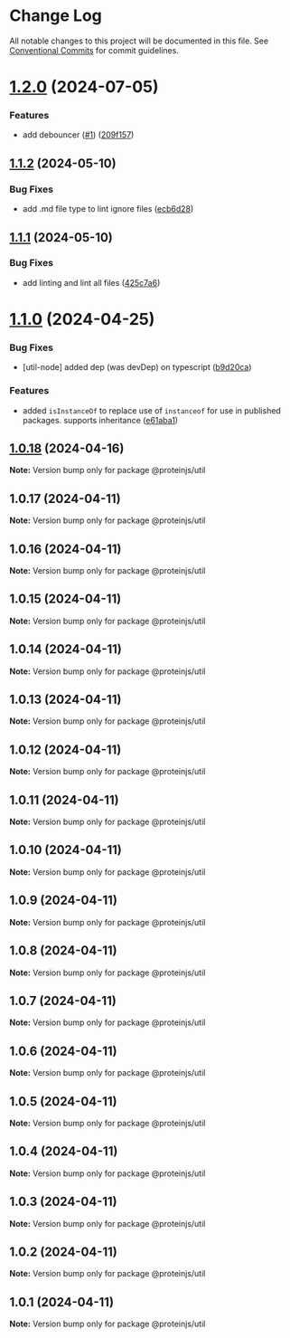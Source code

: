 # Change Log

All notable changes to this project will be documented in this file.
See [Conventional Commits](https://conventionalcommits.org) for commit guidelines.

# [1.2.0](https://github.com/proteinjs/util/compare/@proteinjs/util@1.1.2...@proteinjs/util@1.2.0) (2024-07-05)


### Features

* add debouncer ([#1](https://github.com/proteinjs/util/issues/1)) ([209f157](https://github.com/proteinjs/util/commit/209f1575f8370ba94033bdfbcebd745e1aa5aa1e))





## [1.1.2](https://github.com/proteinjs/util/compare/@proteinjs/util@1.1.1...@proteinjs/util@1.1.2) (2024-05-10)


### Bug Fixes

* add .md file type to lint ignore files ([ecb6d28](https://github.com/proteinjs/util/commit/ecb6d28340221ff0a2854debf0d813a02a76786e))





## [1.1.1](https://github.com/proteinjs/util/compare/@proteinjs/util@1.1.0...@proteinjs/util@1.1.1) (2024-05-10)


### Bug Fixes

* add linting and lint all files ([425c7a6](https://github.com/proteinjs/util/commit/425c7a6bee816a6b7cfafcb4b8d59a22cba5ec04))





# [1.1.0](https://github.com/proteinjs/util/compare/@proteinjs/util@1.0.18...@proteinjs/util@1.1.0) (2024-04-25)

### Bug Fixes

- [util-node] added dep (was devDep) on typescript ([b9d20ca](https://github.com/proteinjs/util/commit/b9d20cad9666a13cb74c6a431f0f010ba8f9117e))

### Features

- added `isInstanceOf` to replace use of `instanceof` for use in published packages. supports inheritance ([e61aba1](https://github.com/proteinjs/util/commit/e61aba135c20e340d5c7b7c46795fa1131620fbd))

## [1.0.18](https://github.com/proteinjs/util/compare/@proteinjs/util@1.0.17...@proteinjs/util@1.0.18) (2024-04-16)

**Note:** Version bump only for package @proteinjs/util

## 1.0.17 (2024-04-11)

**Note:** Version bump only for package @proteinjs/util

## 1.0.16 (2024-04-11)

**Note:** Version bump only for package @proteinjs/util

## 1.0.15 (2024-04-11)

**Note:** Version bump only for package @proteinjs/util

## 1.0.14 (2024-04-11)

**Note:** Version bump only for package @proteinjs/util

## 1.0.13 (2024-04-11)

**Note:** Version bump only for package @proteinjs/util

## 1.0.12 (2024-04-11)

**Note:** Version bump only for package @proteinjs/util

## 1.0.11 (2024-04-11)

**Note:** Version bump only for package @proteinjs/util

## 1.0.10 (2024-04-11)

**Note:** Version bump only for package @proteinjs/util

## 1.0.9 (2024-04-11)

**Note:** Version bump only for package @proteinjs/util

## 1.0.8 (2024-04-11)

**Note:** Version bump only for package @proteinjs/util

## 1.0.7 (2024-04-11)

**Note:** Version bump only for package @proteinjs/util

## 1.0.6 (2024-04-11)

**Note:** Version bump only for package @proteinjs/util

## 1.0.5 (2024-04-11)

**Note:** Version bump only for package @proteinjs/util

## 1.0.4 (2024-04-11)

**Note:** Version bump only for package @proteinjs/util

## 1.0.3 (2024-04-11)

**Note:** Version bump only for package @proteinjs/util

## 1.0.2 (2024-04-11)

**Note:** Version bump only for package @proteinjs/util

## 1.0.1 (2024-04-11)

**Note:** Version bump only for package @proteinjs/util

